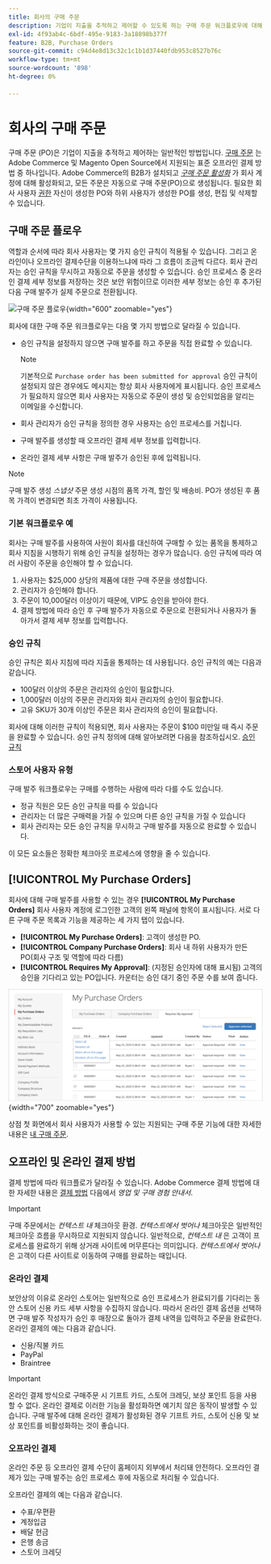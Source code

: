 ```yaml
---
title: 회사의 구매 주문
description: 기업이 지출을 추적하고 제어할 수 있도록 하는 구매 주문 워크플로우에 대해 알아봅니다.
exl-id: 4f93ab4c-6bdf-495e-9183-3a18898b377f
feature: B2B, Purchase Orders
source-git-commit: c94d4e8d13c32c1c1b1d37440fdb953c8527b76c
workflow-type: tm+mt
source-wordcount: '898'
ht-degree: 0%

---
```


# 회사의 구매 주문

구매 주문 (PO)은 기업이 지출을 추적하고 제어하는 일반적인 방법입니다. [구매 주문](../stores-purchase/purchase-order.md) 는 Adobe Commerce 및 Magento Open Source에서 지원되는 표준 오프라인 결제 방법 중 하나입니다. Adobe Commerce의 B2B가 설치되고 [_구매 주문 활성화_](account-company-manage.md#advanced-settings) 가 회사 계정에 대해 활성화되고, 모든 주문은 자동으로 구매 주문(PO)으로 생성됩니다. 필요한 회사 사용자 [권한](account-company-roles-permissions.md) 자신이 생성한 PO와 하위 사용자가 생성한 PO를 생성, 편집 및 삭제할 수 있습니다.

## 구매 주문 플로우

역할과 순서에 따라 회사 사용자는 몇 가지 승인 규칙이 적용될 수 있습니다. 그리고 온라인이나 오프라인 결제수단을 이용하느냐에 따라 그 흐름이 조금씩 다르다. 회사 관리자는 승인 규칙을 무시하고 자동으로 주문을 생성할 수 있습니다. 승인 프로세스 중 온라인 결제 세부 정보를 저장하는 것은 보안 위험이므로 이러한 세부 정보는 승인 후 추가된 다음 구매 발주가 실제 주문으로 전환됩니다.

![구매 주문 플로우](./assets/purchase-order-flow.png){width="600" zoomable="yes"}

회사에 대한 구매 주문 워크플로우는 다음 몇 가지 방법으로 달라질 수 있습니다.

- 승인 규칙을 설정하지 않으면 구매 발주를 하고 주문을 직접 완료할 수 있습니다.

  >[!NOTE]
  >
  >기본적으로 `Purchase order has been submitted for approval` 승인 규칙이 설정되지 않은 경우에도 메시지는 항상 회사 사용자에게 표시됩니다. 승인 프로세스가 필요하지 않으면 회사 사용자는 자동으로 주문이 생성 및 승인되었음을 알리는 이메일을 수신합니다.

- 회사 관리자가 승인 규칙을 정의한 경우 사용자는 승인 프로세스를 거칩니다.
- 구매 발주를 생성할 때 오프라인 결제 세부 정보를 입력합니다.
- 온라인 결제 세부 사항은 구매 발주가 승인된 후에 입력됩니다.

>[!NOTE]
>
>구매 발주 생성 _스냅샷_ 주문 생성 시점의 품목 가격, 할인 및 배송비. PO가 생성된 후 품목 가격이 변경되면 최초 가격이 사용됩니다.

### 기본 워크플로우 예

회사는 구매 발주를 사용하여 사원이 회사를 대신하여 구매할 수 있는 품목을 통제하고 회사 지침을 시행하기 위해 승인 규칙을 설정하는 경우가 많습니다. 승인 규칙에 따라 여러 사람이 주문을 승인해야 할 수 있습니다.

1. 사용자는 $25,000 상당의 제품에 대한 구매 주문을 생성합니다.
1. 관리자가 승인해야 합니다.
1. 주문이 10,000달러 이상이기 때문에, VIP도 승인을 받아야 한다.
1. 결제 방법에 따라 승인 후 구매 발주가 자동으로 주문으로 전환되거나 사용자가 돌아가서 결제 세부 정보를 입력합니다.

### 승인 규칙

승인 규칙은 회사 지침에 따라 지출을 통제하는 데 사용됩니다. 승인 규칙의 예는 다음과 같습니다.

- 100달러 이상의 주문은 관리자의 승인이 필요합니다.
- 1,000달러 이상의 주문은 관리자와 회사 관리자의 승인이 필요합니다.
- 고유 SKU가 30개 이상인 주문은 회사 관리자의 승인이 필요합니다.

회사에 대해 이러한 규칙이 적용되면, 회사 사용자는 주문이 $100 미만일 때 즉시 주문을 완료할 수 있습니다. 승인 규칙 정의에 대해 알아보려면 다음을 참조하십시오. [승인 규칙](account-dashboard-approval-rules.md)

### 스토어 사용자 유형

구매 발주 워크플로우는 구매를 수행하는 사람에 따라 다를 수도 있습니다.

- 정규 직원은 모든 승인 규칙을 따를 수 있습니다
- 관리자는 더 많은 구매력을 가질 수 있으며 다른 승인 규칙을 가질 수 있습니다
- 회사 관리자는 모든 승인 규칙을 무시하고 구매 발주를 자동으로 완료할 수 있습니다.

이 모든 요소들은 정확한 체크아웃 프로세스에 영향을 줄 수 있습니다.

## [!UICONTROL My Purchase Orders]

회사에 대해 구매 발주를 사용할 수 있는 경우 **[!UICONTROL My Purchase Orders]** 회사 사용자 계정에 로그인한 고객의 왼쪽 패널에 항목이 표시됩니다. 서로 다른 구매 주문 목록과 기능을 제공하는 세 가지 탭이 있습니다.

- **[!UICONTROL My Purchase Orders]**: 고객이 생성한 PO.
- **[!UICONTROL Company Purchase Orders]**: 회사 내 하위 사용자가 만든 PO(회사 구조 및 역할에 따라 다름)
- **[!UICONTROL Requires My Approval]**: (지정된 승인자에 대해 표시됨) 고객의 승인을 기다리고 있는 PO입니다. 카운터는 승인 대기 중인 주문 수를 보여 줍니다.

![내 구매 주문](./assets/account-dashboard-my-purchase-orders.png){width="700" zoomable="yes"}

상점 첫 화면에서 회사 사용자가 사용할 수 있는 지원되는 구매 주문 기능에 대한 자세한 내용은 [내 구매 주문](account-dashboard-my-purchase-orders.md).

## 오프라인 및 온라인 결제 방법

결제 방법에 따라 워크플로가 달라질 수 있습니다. Adobe Commerce 결제 방법에 대한 자세한 내용은 [결제 방법](../stores-purchase/payments.md) 다음에서 _영업 및 구매 경험 안내서_.

>[!IMPORTANT]
>
>구매 주문에서는 _컨텍스트 내_ 체크아웃 환경. _컨텍스트에서 벗어나_ 체크아웃은 일반적인 체크아웃 흐름을 무시하므로 지원되지 않습니다. 일반적으로, _컨텍스트 내_ 은 고객이 프로세스를 완료하기 위해 상거래 사이트에 머무른다는 의미입니다. _컨텍스트에서 벗어나_ 은 고객이 다른 사이트로 이동하여 구매를 완료하는 때입니다.

### 온라인 결제

보안상의 이유로 온라인 스토어는 일반적으로 승인 프로세스가 완료되기를 기다리는 동안 스토어 신용 카드 세부 사항을 수집하지 않습니다. 따라서 온라인 결제 옵션을 선택하면 구매 발주 작성자가 승인 후 매장으로 돌아가 결제 내역을 입력하고 주문을 완료한다. 온라인 결제의 예는 다음과 같습니다.

- 신용/직불 카드
- PayPal
- Braintree

>[!IMPORTANT]
>
>온라인 결제 방식으로 구매주문 시 기프트 카드, 스토어 크레딧, 보상 포인트 등을 사용할 수 없다. 온라인 결제로 이러한 기능을 활성화하면 예기치 않은 동작이 발생할 수 있습니다. 구매 발주에 대해 온라인 결제가 활성화된 경우 기프트 카드, 스토어 신용 및 보상 포인트를 비활성화하는 것이 좋습니다.

### 오프라인 결제

온라인 주문 등 오프라인 결제 수단이 홈페이지 외부에서 처리돼 안전하다. 오프라인 결제가 있는 구매 발주는 승인 프로세스 후에 자동으로 처리될 수 있습니다.

오프라인 결제의 예는 다음과 같습니다.

- 수표/우편환
- 계정입금
- 배달 현금
- 은행 송금
- 스토어 크레딧
